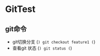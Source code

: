 # GitTest

## git命令
+ git切换分支
(```)
 git checkout feature1
(```)
+ 查看git 状态
(```)
  git status
(```)